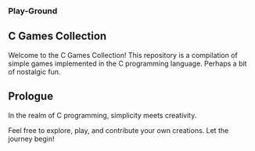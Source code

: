 ### Play-Ground

## C Games Collection

Welcome to the C Games Collection! This repository is a compilation of simple games implemented in the C programming language. Perhaps a bit of nostalgic fun.

## Prologue

In the realm of C programming, simplicity meets creativity.

Feel free to explore, play, and contribute your own creations. Let the journey begin!
